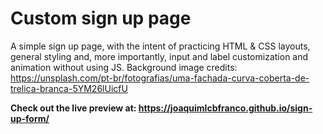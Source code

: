 # Custom sign up page

A simple sign up page, with the intent of practicing HTML & CSS layouts, general styling and, more importantly, input and label customization and animation without using JS.
Background image credits: https://unsplash.com/pt-br/fotografias/uma-fachada-curva-coberta-de-trelica-branca-5YM26lUicfU

<strong>Check out the live preview at: https://joaquimlcbfranco.github.io/sign-up-form/</strong>
